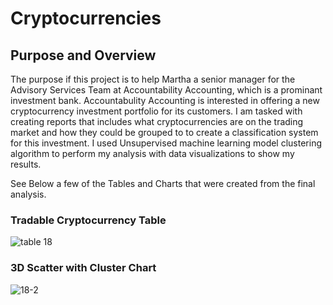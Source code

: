 # Cryptocurrencies

## Purpose and Overview
  The purpose if this project is to help Martha a senior manager for the Advisory Services Team at Accountability Accounting, which is a prominant investment bank. Accountabulity Accounting is interested in offering a new cryptocurrency investment portfolio for its customers. I am tasked with creating reports that includes what cryptocurrencies are on the trading market and how they could be grouped to to create a classification system for this investment. I used Unsupervised machine learning model clustering algorithm to perform my analysis with data visualizations to show my results.
  
  See Below a few of the Tables and Charts that were created from the final analysis.
  ### Tradable Cryptocurrency Table
  ![table 18](https://user-images.githubusercontent.com/96032255/168475012-bd5b0590-d1ef-41fb-8f98-d42f0730a3f3.PNG)
  
  ### 3D Scatter with Cluster Chart
  ![18-2](https://user-images.githubusercontent.com/96032255/168475246-0acbe373-ae56-4f6f-b10c-3b0e00711709.PNG)
